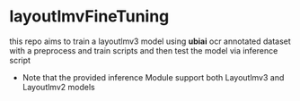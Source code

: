 # layoutlmvFineTuning
this repo aims to train a layoutlmv3 model using __ubiai__ ocr annotated dataset with a preprocess and train  scripts  and then test the model via inference script
* Note that the provided inference Module support both Layoutlmv3 and Layoutlmv2 models
